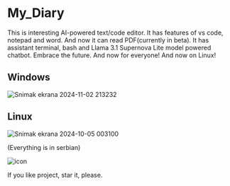 # My_Diary
This is interesting AI-powered text/code editor. It has features of vs code, notepad and word. And now it can read PDF(currently in beta). It has assistant terminal, bash and Llama 3.1 Supernova Lite model powered chatbot. Embrace the future. And now for everyone! And now on Linux!

## Windows

![Snimak ekrana 2024-11-02 213232](https://github.com/user-attachments/assets/3979b08b-7f6d-4abc-b6a6-cb50b8ad6604)

## Linux

![Snimak ekrana 2024-10-05 003100](https://github.com/user-attachments/assets/83980d5e-ce8d-4fd4-807c-5807d6432cde)

(Everything is in serbian)

![icon](https://github.com/Anonymous6598/My_Diary/assets/121385046/9d438e37-8822-4608-8458-df8b9f93b4bd)

If you like project, star it, please.

